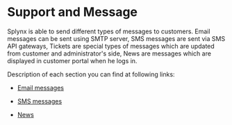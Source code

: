 Support and Message
============================

Splynx is able to send different types of messages to customers. Email messages can be sent using SMTP server, SMS messages are sent via SMS API gateways, Tickets are special types of messages which are updated from customer and administrator's side, News are messages which are displayed in customer portal when he logs in.

Description of each section you can find at following links:

* [ Email messages](support_messages/email_messages/email_messages.md)

* [ SMS messages](support_messages/sms_messages/sms_messages.md)

* [ News](support_messages/news/news.md)
